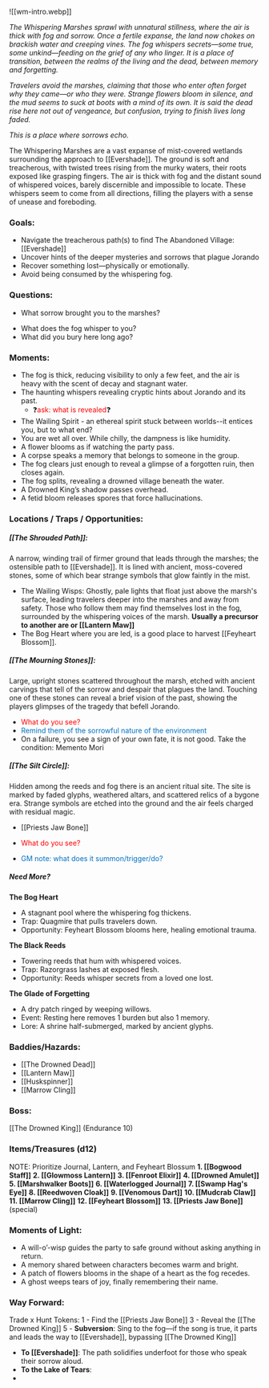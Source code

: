 ![[wm-intro.webp]]

*The Whispering Marshes sprawl with unnatural stillness, where the air is thick with fog and sorrow. Once a fertile expanse, the land now chokes on brackish water and creeping vines. The fog whispers secrets—some true, some unkind—feeding on the grief of any who linger. It is a place of transition, between the realms of the living and the dead, between memory and forgetting.*

*Travelers avoid the marshes, claiming that those who enter often forget why they came—or who they were. Strange flowers bloom in silence, and the mud seems to suck at boots with a mind of its own. It is said the dead rise here not out of vengeance, but confusion, trying to finish lives long faded.*

*This is a place where sorrows echo.*

The Whispering Marshes are a vast expanse of mist-covered wetlands surrounding the approach to [[Evershade]]. The ground is soft and treacherous, with twisted trees rising from the murky waters, their roots exposed like grasping fingers. The air is thick with fog and the distant sound of whispered voices, barely discernible and impossible to locate. These whispers seem to come from all directions, filling the players with a sense of unease and foreboding.

### Goals:
- Navigate the treacherous path(s) to find The Abandoned Village: [[Evershade]]
- Uncover hints of the deeper mysteries and sorrows that plague Jorando
- Recover something lost—physically or emotionally.
- Avoid being consumed by the whispering fog.

### Questions:
* What sorrow brought you to the marshes?
- What does the fog whisper to you?
- What did you bury here long ago?

### Moments:
- The fog is thick, reducing visibility to only a few feet, and the air is heavy with the scent of decay and stagnant water.    
- The haunting whispers revealing cryptic hints about Jorando and its past. 
	- ❓<span style='color:red;'>ask: what is revealed</span>❓
- The Wailing Spirit - an ethereal spirit stuck between worlds--it entices you, but to what end?    
- You are wet all over. While chilly, the dampness is like humidity.
- A flower blooms as if watching the party pass.
- A corpse speaks a memory that belongs to someone in the group.
- The fog clears just enough to reveal a glimpse of a forgotten ruin, then closes again.
- The fog splits, revealing a drowned village beneath the water.
- A Drowned King’s shadow passes overhead.
- A fetid bloom releases spores that force hallucinations.

### Locations / Traps / Opportunities:

##### [[The Shrouded Path]]: 
A narrow, winding trail of firmer ground that leads through the marshes; the ostensible path to [[Evershade]]. It is lined with ancient, moss-covered stones, some of which bear strange symbols that glow faintly in the mist.
* The Wailing Wisps: Ghostly, pale lights that float just above the marsh's surface, leading travelers deeper into the marshes and away from safety. Those who follow them may find themselves lost in the fog, surrounded by the whispering voices of the marsh. **Usually a precursor to another are or [[Lantern Maw]]**
* The Bog Heart where you are led, is a good place to harvest [[Feyheart Blossom]].

##### [[The Mourning Stones]]: 
Large, upright stones scattered throughout the marsh, etched with ancient carvings that tell of the sorrow and despair that plagues the land. Touching one of these stones can reveal a brief vision of the past, showing the players glimpses of the tragedy that befell Jorando.
* <span style="color:rgb(255, 0, 0)">What do you see?</span>
* <span style="color:rgb(0, 112, 192)">Remind them of the sorrowful nature of the environment</span>
* On a failure, you see a sign of your own fate, it is not good. Take the condition: Memento Mori

##### [[The Silt Circle]]: 
Hidden among the reeds and fog there is an ancient ritual site. The site is marked by faded glyphs, weathered altars, and scattered relics of a bygone era. Strange symbols are etched into the ground and the air feels charged with residual magic.
* [[Priests Jaw Bone]]
- <span style="color:rgb(255, 0, 0)">What do you see?</span>
* <span style="color:rgb(0, 112, 192)">GM note: what does it summon/trigger/do?</span>
  
##### Need More?
**The Bog Heart**
- A stagnant pool where the whispering fog thickens.
- Trap: Quagmire that pulls travelers down.
- Opportunity: Feyheart Blossom blooms here, healing emotional trauma.

**The Black Reeds**
- Towering reeds that hum with whispered voices.
- Trap: Razorgrass lashes at exposed flesh.
- Opportunity: Reeds whisper secrets from a loved one lost.

**The Glade of Forgetting**
- A dry patch ringed by weeping willows.
- Event: Resting here removes 1 burden but also 1 memory.
- Lore: A shrine half-submerged, marked by ancient glyphs.

### Baddies/Hazards:
* [[The Drowned Dead]]
* [[Lantern Maw]]
* [[Huskspinner]]
* [[Marrow Cling]]

### Boss:
[[The Drowned King]] (Endurance 10) 

### Items/Treasures (d12)
NOTE: Prioritize Journal, Lantern, and Feyheart Blossum
**1. [[Bogwood Staff]]**
**2. [[Glowmoss Lantern]]**
**3. [[Fenroot Elixir]]**
**4. [[Drowned Amulet]]**
**5. [[Marshwalker Boots]]**
**6. [[Waterlogged Journal]]**
**7. [[Swamp Hag's Eye]]**
**8. [[Reedwoven Cloak]]**
**9. [[Venomous Dart]]**
**10. [[Mudcrab Claw]]**
**11. [[Marrow Cling]]**
**12. [[Feyheart Blossom]]**
**13. [[Priests Jaw Bone]]** (special)

### Moments of Light:
- A will-o’-wisp guides the party to safe ground without asking anything in return.
- A memory shared between characters becomes warm and bright.
- A patch of flowers blooms in the shape of a heart as the fog recedes.
- A ghost weeps tears of joy, finally remembering their name.

### Way Forward:
Trade x Hunt Tokens:
1 - Find the [[Priests Jaw Bone]]
3 - Reveal the [[The Drowned King]]
5 - **Subversion**: Sing to the fog—if the song is true, it parts and leads the way to [[Evershade]], bypassing [[The Drowned King]]

- **To [[Evershade]]**: The path solidifies underfoot for those who speak their sorrow aloud.
- **To the Lake of Tears**: 
- 

